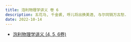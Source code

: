 ```yaml
---
title: 泡利物理学讲义 卷 6
description: 五花马, 千金裘, 呼儿将出换美酒, 与尔同销万古愁.
date: 2022-10-14
---
```


- [泡利物理学讲义 (4, 5, 6卷)](https://book.douban.com/subject/35192922/)
